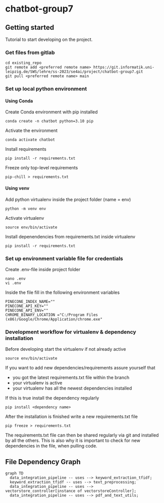 # chatbot-group7

## Getting started
Tutorial to start developing on the project.

### Get files from gitlab

```
cd existing_repo
git remote add <preferred remote name> https://git.informatik.uni-leipzig.de/SWS/lehre/ss-2023/se4ai/project/chatbot-group7.git
git pull <preferred remote name> main
```

### Set up local python environment
#### Using Conda

Create Conda environment with pip installed
```
conda create -n chatbot python=3.10 pip
```

Activate the environment
```
conda activate chatbot
```

Install requirements
```
pip install -r requirements.txt
```

Freeze only top-level requirements
```
pip-chill > requirements.txt
```


#### Using venv

Add python virtualenv inside the project folder (name = env)
```
python -m venv env
```

Activate virtualenv
```
source env/bin/activate
```

Install depenendencies from requirements.txt inside virtualenv
```
pip install -r requirements.txt
```

### Set up environment variable file for credentials

Create .env-file inside project folder
```
nano .env
vi .env
```

Inside the file fill in the following environment variables
```
PINECONE_INDEX_NAME=""
PINECONE_API_KEY=""
PINECONE_API_ENV=""
CHROME_BINARY_LOCATION ="C:/Program Files (x86)/Google/Chrome/Application/chrome.exe"
```

### Development workflow for virtualenv & dependency installation

Before developing start the virtualenv if not already active
```
source env/bin/activate
```

If you want to add new dependencies/requirements assure yourself that
* you got the latest requirements.txt file within the branch
* your virtualenv is active
* your virtualenv has all the newest dependencies installed

If this is true install the dependency regularly
```
pip install <dependency name>
```

After the installation is finished write a new requirements.txt file
```
pip freeze > requirements.txt
```

The requirements.txt file can then be shared regularly via git and installed by all the others. This is also why it is important to check for new dependencies in the file, when pulling code.

## File Dependency Graph

```mermaid
graph TD
  data_integration_pipeline -- uses --> keyword_extraction_tfidf;
  keyword_extraction_tfidf -- uses --> text_preprocessing;
  data_integration_pipeline -- uses --> vectorstore_controller[instance of vectorstoreController];
  data_integration_pipeline -- uses --> pdf_and_text_utils;
```
